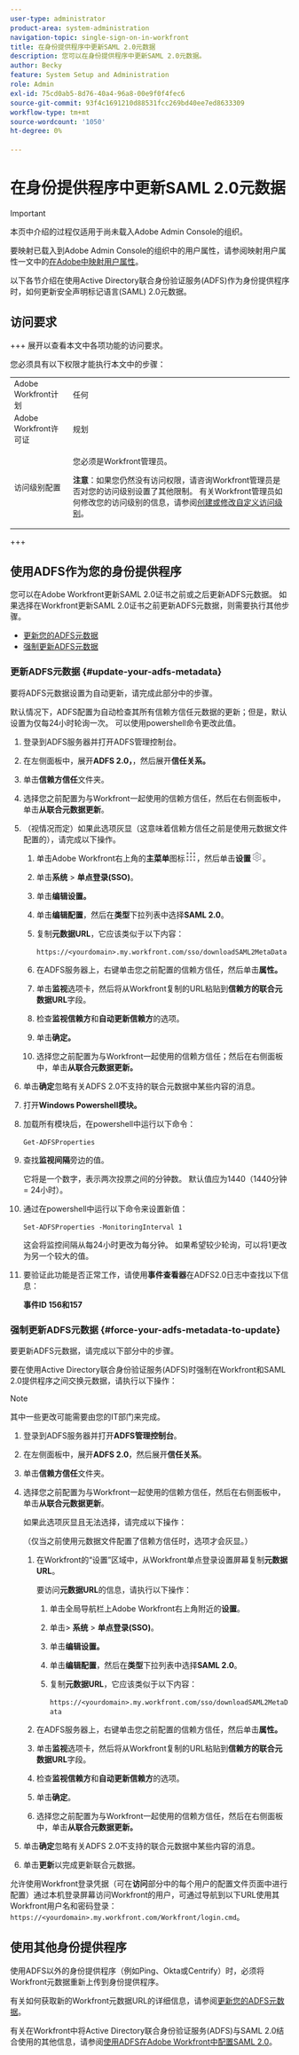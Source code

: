 ```yaml
---
user-type: administrator
product-area: system-administration
navigation-topic: single-sign-on-in-workfront
title: 在身份提供程序中更新SAML 2.0元数据
description: 您可以在身份提供程序中更新SAML 2.0元数据。
author: Becky
feature: System Setup and Administration
role: Admin
exl-id: 75cd0ab5-8d76-40a4-96a8-00e9f0f4fec6
source-git-commit: 93f4c1691210d88531fcc269bd40ee7ed8633309
workflow-type: tm+mt
source-wordcount: '1050'
ht-degree: 0%

---
```


# 在身份提供程序中更新SAML 2.0元数据

>[!IMPORTANT]
>
>本页中介绍的过程仅适用于尚未载入Adobe Admin Console的组织。
>
>要映射已载入到Adobe Admin Console的组织中的用户属性，请参阅映射用户属性一文中的[在Adobe中映射用户属性](/help/quicksilver/administration-and-setup/add-users/create-and-manage-users/map-user-attributes.md#map-user-attributes-in-the-adobe-unified-experience)。

以下各节介绍在使用Active Directory联合身份验证服务(ADFS)作为身份提供程序时，如何更新安全声明标记语言(SAML) 2.0元数据。

## 访问要求

+++ 展开以查看本文中各项功能的访问要求。

您必须具有以下权限才能执行本文中的步骤：

<table style="table-layout:auto"> 
 <col> 
 <col> 
 <tbody> 
  <tr> 
   <td role="rowheader">Adobe Workfront计划</td> 
   <td>任何</td> 
  </tr> 
  <tr> 
   <td role="rowheader">Adobe Workfront许可证</td> 
   <td>规划</td> 
  </tr> 
  <tr> 
   <td role="rowheader">访问级别配置</td> 
   <td> <p>您必须是Workfront管理员。</p> <p><b>注意</b>：如果您仍然没有访问权限，请咨询Workfront管理员是否对您的访问级别设置了其他限制。 有关Workfront管理员如何修改您的访问级别的信息，请参阅<a href="../../../administration-and-setup/add-users/configure-and-grant-access/create-modify-access-levels.md" class="MCXref xref">创建或修改自定义访问级别</a>。</p> </td> 
  </tr> 
 </tbody> 
</table>

+++

## 使用ADFS作为您的身份提供程序

您可以在Adobe Workfront更新SAML 2.0证书之前或之后更新ADFS元数据。 如果选择在Workfront更新SAML 2.0证书之前更新ADFS元数据，则需要执行其他步骤。

* [更新您的ADFS元数据](#update-your-adfs-metadata)
* [强制更新ADFS元数据](#force-your-adfs-metadata-to-update)

### 更新ADFS元数据 {#update-your-adfs-metadata}

要将ADFS元数据设置为自动更新，请完成此部分中的步骤。

默认情况下，ADFS配置为自动检查其所有信赖方信任元数据的更新；但是，默认设置为仅每24小时轮询一次。 可以使用powershell命令更改此值。

1. 登录到ADFS服务器并打开ADFS管理控制台。
1. 在左侧面板中，展开&#x200B;**ADFS 2.0，**，然后展开&#x200B;**信任关系。**

1. 单击&#x200B;**信赖方信任**&#x200B;文件夹。
1. 选择您之前配置为与Workfront一起使用的信赖方信任，然后在右侧面板中，单击&#x200B;**从联合元数据更新**。
1. （视情况而定）如果此选项灰显（这意味着信赖方信任之前是使用元数据文件配置的），请完成以下操作。

   1. 单击Adobe Workfront右上角的&#x200B;**主菜单**&#x200B;图标![主菜单图标](assets/main-menu-icon.png)，然后单击&#x200B;**设置**![齿轮设置图标](assets/gear-icon-settings.png)。

   1. 单击&#x200B;**系统** > **单点登录(SSO)**。

   1. 单击&#x200B;**编辑设置。**
   1. 单击&#x200B;**编辑配置**，然后在&#x200B;**类型**&#x200B;下拉列表中选择&#x200B;**SAML 2.0**。

   1. 复制&#x200B;**元数据URL**，它应该类似于以下内容：

      `https://<yourdomain>.my.workfront.com/sso/downloadSAML2MetaData`

   1. 在ADFS服务器上，右键单击您之前配置的信赖方信任，然后单击&#x200B;**属性。**
   1. 单击&#x200B;**监视**&#x200B;选项卡，然后将从Workfront复制的URL粘贴到&#x200B;**信赖方的联合元数据URL**&#x200B;字段。

   1. 检查&#x200B;**监视信赖方**&#x200B;和&#x200B;**自动更新信赖方**&#x200B;的选项。

   1. 单击&#x200B;**确定。**
   1. 选择您之前配置为与Workfront一起使用的信赖方信任；然后在右侧面板中，单击&#x200B;**从联合元数据更新。**

1. 单击&#x200B;**确定**&#x200B;忽略有关ADFS 2.0不支持的联合元数据中某些内容的消息。
1. 打开&#x200B;**Windows Powershell模块。**
1. 加载所有模块后，在powershell中运行以下命令：

   `Get-ADFSProperties`

1. 查找&#x200B;**监视间隔**&#x200B;旁边的值。

   它将是一个数字，表示两次投票之间的分钟数。 默认值应为1440（1440分钟= 24小时）。

1. 通过在powershell中运行以下命令来设置新值：

   `Set-ADFSProperties -MonitoringInterval 1`

   这会将监控间隔从每24小时更改为每分钟。 如果希望较少轮询，可以将1更改为另一个较大的值。

1. 要验证此功能是否正常工作，请使用&#x200B;**事件查看器**&#x200B;在ADFS2.0日志中查找以下信息：

   **事件ID 156和157**

### 强制更新ADFS元数据 {#force-your-adfs-metadata-to-update}

要更新ADFS元数据，请完成以下部分中的步骤。

要在使用Active Directory联合身份验证服务(ADFS)时强制在Workfront和SAML 2.0提供程序之间交换元数据，请执行以下操作：

>[!NOTE]
>
>其中一些更改可能需要由您的IT部门来完成。

1. 登录到ADFS服务器并打开&#x200B;**ADFS管理控制台**。
1. 在左侧面板中，展开&#x200B;**ADFS 2.0**，然后展开&#x200B;**信任关系**。

1. 单击&#x200B;**信赖方信任**&#x200B;文件夹。
1. 选择您之前配置为与Workfront一起使用的信赖方信任，然后在右侧面板中，单击&#x200B;**从联合元数据更新**。

   如果此选项灰显且无法选择，请完成以下操作：

   （仅当之前使用元数据文件配置了信赖方信任时，选项才会灰显。）

   1. 在Workfront的“设置”区域中，从Workfront单点登录设置屏幕复制&#x200B;**元数据URL**。

      要访问&#x200B;**元数据URL**&#x200B;的信息，请执行以下操作：

      1. 单击全局导航栏上Adobe Workfront右上角附近的&#x200B;**设置**。
      1. 单击> **系统** > **单点登录(SSO)**。
      1. 单击&#x200B;**编辑设置。**
      1. 单击&#x200B;**编辑配置**，然后在&#x200B;**类型**&#x200B;下拉列表中选择&#x200B;**SAML 2.0**。
      1. 复制&#x200B;**元数据URL**，它应该类似于以下内容：

         `https://<yourdomain>.my.workfront.com/sso/downloadSAML2MetaData`

   1. 在ADFS服务器上，右键单击您之前配置的信赖方信任，然后单击&#x200B;**属性。**
   1. 单击&#x200B;**监视**&#x200B;选项卡，然后将从Workfront复制的URL粘贴到&#x200B;**信赖方的联合元数据URL**&#x200B;字段。
   1. 检查&#x200B;**监视信赖方**&#x200B;和&#x200B;**自动更新信赖方**&#x200B;的选项。
   1. 单击&#x200B;**确定**。
   1. 选择您之前配置为与Workfront一起使用的信赖方信任，然后在右侧面板中，单击&#x200B;**从联合元数据更新。**

1. 单击&#x200B;**确定**&#x200B;忽略有关ADFS 2.0不支持的联合元数据中某些内容的消息。
1. 单击&#x200B;**更新**&#x200B;以完成更新联合元数据。

允许使用Workfront登录凭据（可在&#x200B;**访问**&#x200B;部分中的每个用户的配置文件页面中进行配置）通过本机登录屏幕访问Workfront的用户，可通过导航到以下URL使用其Workfront用户名和密码登录： `https://<yourdomain>.my.workfront.com/Workfront/login.cmd`。

## 使用其他身份提供程序

使用ADFS以外的身份提供程序（例如Ping、Okta或Centrify）时，必须将Workfront元数据重新上传到身份提供程序。

有关如何获取新的Workfront元数据URL的详细信息，请参阅[更新您的ADFS元数据](#update-your-adfs-metadata)。

有关在Workfront中将Active Directory联合身份验证服务(ADFS)与SAML 2.0结合使用的其他信息，请参阅[使用ADFS在Adobe Workfront中配置SAML 2.0](../../../administration-and-setup/add-users/single-sign-on/configure-workfront-saml-2-adfs.md)。

